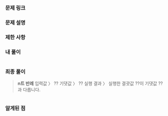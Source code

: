 ### 문제 링크
[]()

### 문제 설명

### 제한 사항

### 내 풀이
```js

```

### 최종 풀이
>**n트 반례**
입력값 〉 ??
기댓값 〉 ??
실행 결과 〉 실행한 결괏값 ??이 기댓값 ??과 다릅니다.
```js

```

### 알게된 점
>